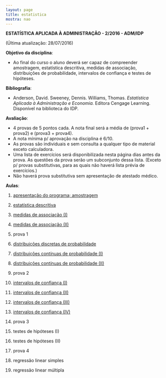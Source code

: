 ```yaml
---
layout: page
title: estatistica
mostra: nao
---
```


**ESTATÍSTICA APLICADA À ADMINISTRAÇÃO - 2/2016 - ADM/IDP**

(Última atualização: 28/07/2016)

**Objetivo da disciplina**: 

- Ao final do curso o aluno deverá ser capaz de compreender amostragem, estatística descritiva, medidas de associação, distribuições de probabilidade, intervalos de confiança e testes de hipóteses.

**Bibliografia**:

- Anderson, David. Sweeney, Dennis. Williams, Thomas. *Estatística Aplicada à Administração e Economia.* Editora Cengage Learning. Disponível na biblioteca do IDP.

**Avaliação**:

- 4 provas de 5 pontos cada. A nota final será a média de (prova1 + prova2) e (prova3 + prova4). 
- A nota mínima p/ aprovação na disciplina é 6/10.
- As provas são individuais e sem consulta a qualquer tipo de material exceto calculadora.
- Uma lista de exercícios será disponibilizada nesta página dias antes da prova. As questões da prova serão um subconjunto dessa lista. (Exceto p/ provas substitutivas, para as quais não haverá lista prévia de exercícios.)
- Não haverá prova substitutiva sem apresentação de atestado médico.

**Aulas**:

1. [apresentação do programa; amostragem](/assets/teaching/estatistica/amostragem.pdf)

2. [estatística descritiva](/assets/teaching/estatistica/descritiva.pdf)

3. [medidas de associação (I)](/assets/teaching/estatistica/associacao.pdf)

4. [medidas de associação (II)](/assets/teaching/estatistica/associacao.pdf)

5. prova 1

6. [distribuições discretas de probabilidade](/assets/teaching/estatistica/discretas.pdf)

7. [distribuições contínuas de probabilidade (I)](/assets/teaching/estatistica/continuas.pdf)

8. [distribuições contínuas de probabilidade (II)](/assets/teaching/estatistica/continuas.pdf)

9. prova 2

10. [intervalos de confiança (I)](/assets/teaching/estatistica/intervalos.pdf)

11. [intervalos de confiança (II)](/assets/teaching/estatistica/intervalos.pdf)

12. [intervalos de confiança (III)](/assets/teaching/estatistica/intervalos.pdf)

13. [intervalos de confiança (IV)](/assets/teaching/estatistica/intervalos.pdf)

14. prova 3

15. testes de hipóteses (I)

16. testes de hipóteses (II)

17. prova 4

18. regressão linear simples

19. regressão linear múltipla